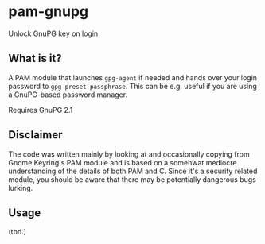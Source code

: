 # pam-gnupg

Unlock GnuPG key on login

## What is it?

A PAM module that launches `gpg-agent` if needed and hands over your login
password to `gpg-preset-passphrase`. This can be e.g. useful if you are using a
GnuPG-based password manager.

Requires GnuPG 2.1

## Disclaimer

The code was written mainly by looking at and occasionally copying from Gnome
Keyring's PAM module and is based on a somehwat mediocre understanding of the
details of both PAM and C. Since it's a security related module, you should be
aware that there may be potentially dangerous bugs lurking.

## Usage

(tbd.)
